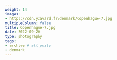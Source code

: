 ```yaml
---
weight: 14
images:
- https://cdn.yzavard.fr/denmark/Copenhague-7.jpg
multipleColumn: false
title: Copenhague-7.jpg
date: 2022-09-20
type: photography
tags:
- archive # all posts
- denmark
---
```

